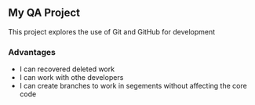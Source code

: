 ## My QA Project

This project explores the use of Git and GitHub for development

### Advantages
- I can recovered deleted work
- I can work with othe developers
- I can create branches to work in segements without affecting the core code